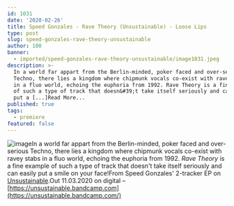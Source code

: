 ```yaml
---
id: 1031
date: '2020-02-26'
title: Speed Gonzales - Rave Theory (Unsustainable) - Loose Lips
type: post
slug: speed-gonzales-rave-theory-unsustainable
author: 100
banner:
  - imported/speed-gonzales-rave-theory-unsustainable/image1031.jpeg
description: >-
  In a world far appart from the Berlin-minded, poker faced and over-serious
  Techno, there lies a kingdom where chipmunk vocals co-exist with ravey stabs
  in a fluo world, echoing the euphoria from 1992. Rave Theory is a fine example
  of such a type of track that doesn&#39;t take itself seriously and can easily
  put a [...]Read More...
published: true
tags:
  - premiere
featured: false
---
```

![image](../imported/speed-gonzales-rave-theory-unsustainable/image1031.jpeg)In a world far appart from the Berlin-minded, poker faced and over-serious Techno, there lies a kingdom where chipmunk vocals co-exist with ravey stabs in a fluo world, echoing the euphoria from 1992. _Rave Theory_ is a fine example of such a type of track that doesn't take itself seriously and can easily put a smile on your face!From Speed Gonzales' 2-tracker EP on [Unsustainable](https://unsustainable.bandcamp.com).Out 11.03.2020 on digital – [](https://unsustainable.bandcamp.com/)[https://unsustainable.bandcamp.com](https://unsustainable.bandcamp.com/)